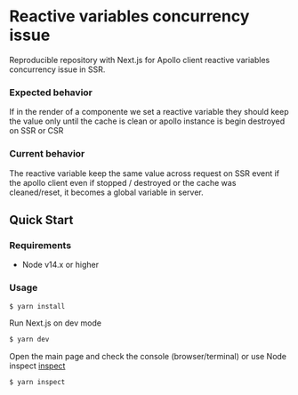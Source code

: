 # Reactive variables concurrency issue

Reproducible repository with Next.js for Apollo client reactive variables concurrency
issue in SSR.

### Expected behavior
If in the render of a componente we set a reactive variable they
should keep the value only until the cache is clean or apollo instance
is begin destroyed on SSR or CSR

### Current behavior
The reactive variable keep the same value across request on SSR event
if the apollo client even if stopped / destroyed or the cache was
cleaned/reset, it becomes a global variable in server.

## Quick Start

### Requirements 
- Node v14.x or higher

### Usage

```sh
$ yarn install
```

Run Next.js on dev mode
```sh
$ yarn dev
```

Open the main page and check the console (browser/terminal) or use Node inspect
[inspect](https://nextjs.org/docs/advanced-features/debugging)

```sh
$ yarn inspect
```
